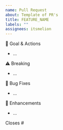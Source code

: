```yaml
---
name: Pull Request
about: Template of PR's
title: FEATURE_NAME
labels: ""
assignees: itsmelion
---
```


🎯 Goal & Actions

- ...

⚠️ Breaking

- ...

🐛 Bug Fixes

- ...

💅 Enhancements

- ...

Closes #
